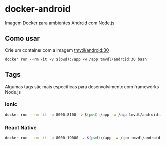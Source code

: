 # docker-android

Imagem Docker para ambientes Android com Node.js

## Como usar

Crie um container com a imagem [tmvdl/android:30](https://hub.docker.com/r/tmvdl/android)

```docker
docker run --rm -it -v $(pwd):/app -w /app tmvdl/android:30 bash
```

## Tags

Algumas tags são mais especificas para desenvolvimento com frameworks Node.js

### Ionic

```bash
docker run --rm -it -p 8000:8100 -v $(pwd):/app -w /app tmvdl/android:ionic bash
```

### React Native

```bash
docker run --rm -it -p 8000:19000 -v $(pwd):/app -w /app tmvdl/android:react-native bash
```
